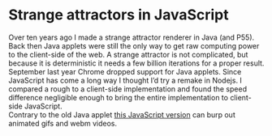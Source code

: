 <!--
  id: 3044
  slug: strange-attractors-javascript
  type: fortpolio
  excerpt: <p>A pure JavaScript strange attractor renderer with a WebGL preview. Renders images and animated gifs from mathematical formulas with interpolated variables.</p>
  categories: JavaScript, 3D, video, open source
  tags: JavaScript, UX, math, cool shit, particles, WebGL, concept
  clients: 
  collaboration: 
  prizes: 
  thumbnail: Lorenz-84-31.gif
  headerClassName: no-blur
  image: attractors01.jpg
  images: attractors00.png, attractors01.jpg, attractors02.jpg, Lorenz-84-52.gif, Lorenz-84-31.gif, Lorenz-84-57.png
  inCv: false
  inPortfolio: true
  dateFrom: 2016-03-04
  dateTo: 2016-07-14
-->

# Strange attractors in JavaScript

<p>Over ten years ago I made a strange attractor renderer in Java (and P55). Back then Java applets were still the only way to get raw computing power to the client-side of the web. A strange attractor is not complicated, but because it is deterministic it needs a few billion iterations for a proper result. September last year Chrome dropped support for Java applets. Since JavaScript has come a long way I thought I&#8217;d try a remake in Nodejs. I compared a rough to a client-side implementation and found the speed difference negligible enough to bring the entire implementation to client-side JavaScript.<br />
Contrary to the old Java applet <a href="https://attractors.ronvalstar.nl" target="_blank">this JavaScript version</a> can burp out animated gifs and webm videos.</p>
